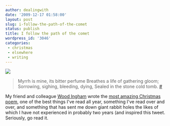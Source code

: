 ```yaml
---
author: dealingwith
date: '2009-12-17 01:58:00'
layout: post
slug: i-follow-the-path-of-the-comet
status: publish
title: I follow the path of the comet
wordpress_id: '3046'
categories:
 - christmas
 - elsewhere
 - writing
---
```


[![](http://farm3.static.flickr.com/2209/2082060077_6db298026a.jpg)](http://www.flickr.com/photos/kptyson/2082060077/in/set-72157603416542615/)

> Myrrh is mine, its bitter perfume Breathes a life of gathering gloom; Sorrowing, sighing, bleeding, dying, Sealed in the stone cold tomb. [#][3]

My friend and colleague [Wood Ingham][4] wrote the [most amazing Christmas poem][5], one of the best things I've read all year, something I've read over and over, and something that has sent me down giant rabbit holes the likes of which I have not experienced in probably two years (and inspired <a class="dead">this tweet</a>. Seriously, go read it.

   [3]: http://en.wikisource.org/wiki/We_Three_Kings_of_Orient_Are

   [4]: https://www.room207press.com

   [5]: https://www.room207press.com/2016/12/a-letter-from-mr-caspar.html

   [7]: http://www.johnheronproject.com/wp/?p=987
